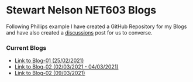 # Stewart Nelson NET603 Blogs

Following Phillips example I have created a GitHub Repository for my Blogs and have also created a [discussions](https://github.com/StewartNZ/NET603-Blogs/discussions/1) post for us to converse.

### Current Blogs
- [Link to Blog-01 (25/02/2021)](https://stewartnz.github.io/NET603-Blogs/Blogs/Blog-01)
- [Link to Blog-02 (02/03/2021 - 04/03/2021)](https://stewartnz.github.io/NET603-Blogs/Blogs/Blog-02)
- [Link to Blog-02 (09/03/2021)](https://stewartnz.github.io/NET603-Blogs/Blogs/Blog-03)
